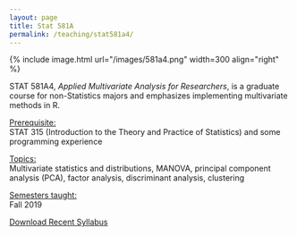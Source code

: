 ```yaml
---
layout: page
title: Stat 581A
permalink: /teaching/stat581a4/
---
```



{% include image.html url="/images/581a4.png" width=300 align="right" %} 

STAT 581A4, <i>Applied Multivariate Analysis for Researchers</i>, is a graduate course for non-Statistics majors and emphasizes implementing multivariate methods in R.

<u>Prerequisite:</u><br>
STAT 315 (Introduction to the Theory and Practice of Statistics) and some programming experience

<u>Topics:</u> <br>
Multivariate statistics and distributions, MANOVA, principal component analysis (PCA), factor analysis, discriminant analysis, clustering

<u>Semesters taught:</u><br>
Fall 2019

[Download Recent Syllabus](/teaching/581a4-syllabus.pdf)
